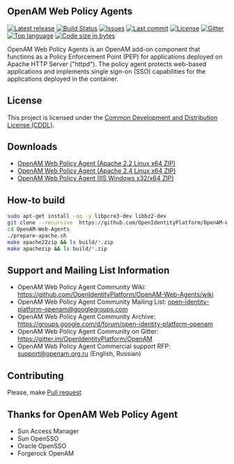 ## OpenAM Web Policy Agents
[![Latest release](https://img.shields.io/github/release/OpenIdentityPlatform/OpenAM-Web-Agents.svg)](https://github.com/OpenIdentityPlatform/OpenAM-Web-Agents/releases)
[![Build Status](https://travis-ci.org/OpenIdentityPlatform/OpenAM-Web-Agents.svg)](https://travis-ci.org/OpenIdentityPlatform/OpenAM-Web-Agents)
[![Issues](https://img.shields.io/github/issues/OpenIdentityPlatform/OpenAM-Web-Agents.svg)](https://github.com/OpenIdentityPlatform/OpenAM-Web-Agents/issues)
[![Last commit](https://img.shields.io/github/last-commit/OpenIdentityPlatform/OpenAM-Web-Agents.svg)](https://github.com/OpenIdentityPlatform/OpenAM-Web-Agents/commits/master)
[![License](https://img.shields.io/badge/license-CDDL-blue.svg)](https://github.com/OpenIdentityPlatform/OpenAM-Web-Agents/blob/master/LICENSE.md)
[![Gitter](https://img.shields.io/gitter/room/nwjs/nw.js.svg)](https://gitter.im/OpenIdentityPlatform/OpenAM)
[![Top language](https://img.shields.io/github/languages/top/OpenIdentityPlatform/OpenAM-Web-Agents.svg)](https://github.com/OpenIdentityPlatform/OpenAM-Web-Agents)
[![Code size in bytes](https://img.shields.io/github/languages/code-size/OpenIdentityPlatform/OpenAM-Web-Agents.svg)](https://github.com/OpenIdentityPlatform/OpenAM-Web-Agents)

OpenAM Web Policy Agents is an OpenAM add-on component that functions as a Policy Enforcement Point (PEP) for applications deployed on Apache HTTP Server ("httpd"). The policy agent protects web-based applications and implements single sign-on (SSO) capabilities for the applications deployed in the container.

## License
This project is licensed under the [Common Development and Distribution License (CDDL)](https://github.com/OpenIdentityPlatform/OpenAM-Web-Agents/blob/master/LICENSE.md). 

## Downloads 
* [OpenAM Web Policy Agent (Apache 2.2 Linux x64 ZIP)](https://github.com/OpenIdentityPlatform/OpenAM-Web-Agents/releases)
* [OpenAM Web Policy Agent (Apache 2.4 Linux x64 ZIP)](https://github.com/OpenIdentityPlatform/OpenAM-Web-Agents/releases)
* [OpenAM Web Policy Agent (IIS  Windows x32/x64 ZIP)](https://github.com/OpenIdentityPlatform/OpenAM-Web-Agents/releases)

## How-to build
```bash
sudo apt-get install -qq -y libpcre3-dev libbz2-dev
git clone --recursive  https://github.com/OpenIdentityPlatform/OpenAM-Web-Agents.git
cd OpenAM-Web-Agents
./prepare-apache.sh
make apache22zip && ls build/*.zip
make apachezip && ls build/*.zip
```

## Support and Mailing List Information
* OpenAM Web Policy Agent Community Wiki: https://github.com/OpenIdentityPlatform/OpenAM-Web-Agents/wiki
* OpenAM Web Policy Agent Community Mailing List: open-identity-platform-openam@googlegroups.com
* OpenAM Web Policy Agent Community Archive: https://groups.google.com/d/forum/open-identity-platform-openam
* OpenAM Web Policy Agent Community on Gitter: https://gitter.im/OpenIdentityPlatform/OpenAM
* OpenAM Web Policy Agent Commercial support RFP: support@openam.org.ru (English, Russian)

## Contributing
Please, make [Pull request](https://github.com/OpenIdentityPlatform/OpenAM-Web-Agents/pulls)

## Thanks for OpenAM Web Policy Agent
* Sun Access Manager
* Sun OpenSSO
* Oracle OpenSSO
* Forgerock OpenAM
